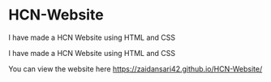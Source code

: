 # HCN-Website
I have made a HCN Website using HTML and CSS

I have made a HCN Website using HTML and CSS

You can view the website here https://zaidansari42.github.io/HCN-Website/
